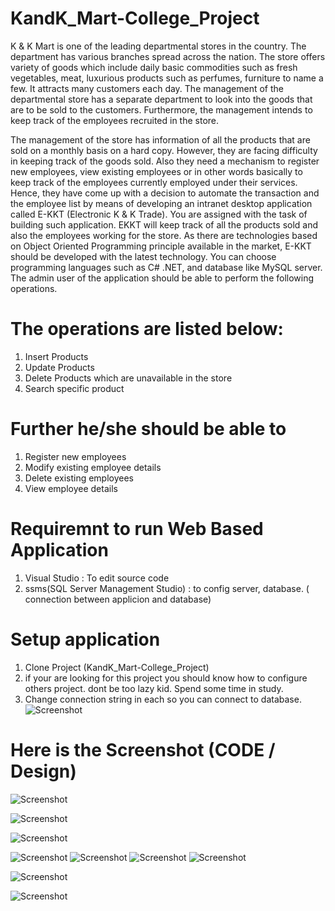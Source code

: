 # KandK_Mart-College_Project
 
K & K Mart is one of the leading departmental stores in the country. The department has various branches spread across the nation. The store offers variety of goods which include daily basic commodities such as fresh vegetables, meat, luxurious products such as perfumes, furniture to name a few. It attracts many customers each day. The management of the departmental store has a separate department to look into the goods that are to be sold to the customers. Furthermore, the management
intends to keep track of the employees recruited in the store.

The management of the store has information of all the products that are sold on a monthly basis on a hard copy. However, they are facing difficulty in keeping track of the goods sold. Also they need a mechanism to register new employees, view existing employees or in other words basically to keep track of the employees currently employed under their services. Hence, they have come up with a decision to automate the transaction and the employee list by means of developing an intranet desktop application called E-KKT (Electronic K & K Trade). You are assigned with the task of building such application. EKKT will keep track of all the products sold and also the employees working for the store. As there are technologies based on Object Oriented Programming principle available in the market, E-KKT should be
developed with the latest technology. You can choose programming languages such as C# .NET, and database like MySQL server.
The admin user of the application should be able to perform the following operations.

# The operations are listed below:
  1. Insert Products
  2. Update Products
  3. Delete Products which are unavailable in the store
  4. Search specific product
# Further he/she should be able to
 1. Register new employees
 2. Modify existing employee details
 3. Delete existing employees
 4. View employee details
  
  # Requiremnt to run Web Based Application
1. Visual Studio : To edit source code  
2. ssms(SQL Server Management Studio) : to config server, database. ( connection between applicion and database)

# Setup application
1. Clone Project (KandK_Mart-College_Project)
2. if your are looking for this project you should know how to configure others project.  dont be too lazy kid. Spend some time in study.
3. Change connection string in each so you can connect to database.  
              ![Screenshot](screenshot/Capture.PNG)

# Here is the Screenshot (CODE / Design)

![Screenshot](screenshot/loginCode.PNG)

![Screenshot](screenshot/settingCode.PNG)

![Screenshot](screenshot/6.PNG)

![Screenshot](screenshot/1.PNG)
![Screenshot](screenshot/2.PNG)
![Screenshot](screenshot/4.PNG)
![Screenshot](screenshot/3.PNG)

![Screenshot](screenshot/5.PNG)

![Screenshot](screenshot/7.PNG)


